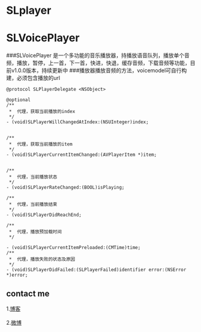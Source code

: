 # SLplayer
# SLVoicePlayer
###SLVoicePlayer 是一个多功能的音乐播放器，持播放语音队列，播放单个音频，播放，暂停，上一首，下一首，快进，快退，缓存音频，下载音频等功能，目前v1.0.0版本，持续更新中
###播放器播放音频的方法，voicemodel可自行构建，必须包含播放的url
```object-c
@protocol SLPlayerDelegate <NSObject>

@optional
/**
 *  代理，获取当前播放的index
 */
- (void)SLPlayerWillChangedAtIndex:(NSUInteger)index;


/**
 *  代理，获取当前播放的item
 */
- (void)SLPlayerCurrentItemChanged:(AVPlayerItem *)item;


/**
 *  代理，当前播放状态
 */
- (void)SLPlayerRateChanged:(BOOL)isPlaying;

/**
 *  代理，当前播放结束
 */
- (void)SLPlayerDidReachEnd;

/**
 *  代理，播放预加载时间
 */

- (void)SLPlayerCurrentItemPreloaded:(CMTime)time;
/**
 *  代理，播放失败的状态及原因
 */
- (void)SLPlayerDidFailed:(SLPlayerFailed)identifier error:(NSError *)error;
```


## contact me  
1.[博客](http://christmascat.lofter.com)<br />  
2.[微博](http://weibo.com/3388333772/profile?topnav=1&wvr=6)<br />  
